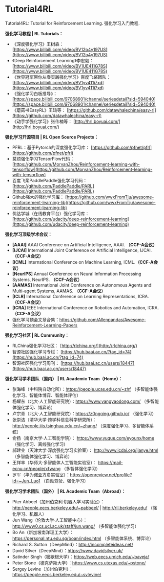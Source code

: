 # Tutorial4RL
Tutorial4RL: Tutorial for Reinforcement Learning. 强化学习入门教程.



**强化学习教程 | RL Tutorials：**

- 《深度强化学习》王树森： [https://www.bilibili.com/video/BV12o4y197US](https://www.bilibili.com/video/BV12o4y197US)
- 《Deep Reinforcement Learning》李宏毅： [https://www.bilibili.com/video/BV1UE411G78S](https://www.bilibili.com/video/BV1UE411G78S)
- 《世界冠军带你从零实践强化学习》百度飞桨团队： [https://www.bilibili.com/video/BV1yv411i7xd](https://www.bilibili.com/video/BV1yv411i7xd)
- 《强化学习白板推导》：[https://space.bilibili.com/97068901/channel/seriesdetail?sid=594040](https://space.bilibili.com/97068901/channel/seriesdetail?sid=594040)
- 《蘑菇书EasyRL》王琦等： [https://github.com/datawhalechina/easy-rl](https://github.com/datawhalechina/easy-rl)
- 《动手学强化学习》张伟楠等： [http://hrl.boyuai.com/](http://hrl.boyuai.com/)



**强化学习开源项目 | RL Open Source Projects：**

- PFRL：基于Pytorch的深度强化学习库： [https://github.com/pfnet/pfrl](https://github.com/pfnet/pfrl)
- 莫烦强化学习TensorFlow代码： [https://github.com/MorvanZhou/Reinforcement-learning-with-tensorflow](https://github.com/MorvanZhou/Reinforcement-learning-with-tensorflow)
- 百度飞桨PaddlePaddle强化学习代码： [https://github.com/PaddlePaddle/PARL](https://github.com/PaddlePaddle/PARL)
- Github强大的强化学习库： [https://github.com/wwxFromTju/awesome-reinforcement-learning-lib](https://github.com/wwxFromTju/awesome-reinforcement-learning-lib)
- 优达学城（在线教育平台）强化学习库： [https://github.com/udacity/deep-reinforcement-learning](https://github.com/udacity/deep-reinforcement-learning)



**强化学习顶级学术会议：**

- **[AAAI]** AAAI Conference on Artificial Intelligence, AAAI. **（CCF-A会议）**
- **[IJCAI]** International Joint Conference on Artificial Intelligence, IJCAI. **（CCF-A会议）**
- **[ICML]** International Conference on Machine Learning, ICML.**（CCF-A会议）**
- **[NeurIPS]** Annual Conference on Neural Information Processing Systems, NeurIPS. **（CCF-A会议）**
- **[AAMAS]** International Joint Conference on Autonomous Agents and Multi-agent Systems, AAMAS. **（CCF-A会议）**
- **[ICLR]** International Conference on Learning Representations, ICRA. **（CCF-A会议）**
- **[ICRA]** IEEE International Conference on Robotics and Automation, ICRA. **（CCF-A会议）**
- 强化学习顶会文章合集：https://github.com/Allenpandas/Awesome-Reinforcement-Learning-Papers


**强化学习社区 | RL Community：**

- RLChina强化学习社区： [http://rlchina.org/](http://rlchina.org/)
- 智源社区强化学习专栏： [https://hub.baai.ac.cn/?tag_id=74](https://hub.baai.ac.cn/?tag_id=74)
- 智源社区强化学习周刊： [https://hub.baai.ac.cn/users/18447](https://hub.baai.ac.cn/users/18447)





**强化学习学术团队（国内） | RL Academic Team（Home）：**

- 张海峰（中科院自动化所）：https://people.ucas.edu.cn/~zhf （多智能体强化学习、智能体博弈、智能体评估）
- 杨耀东（北大·人工智能研究院）：https://www.yangyaodong.com/ （多智能体强化学习、博弈论）
- 卢宗青（北大·人工智能研究院）：https://z0ngqing.github.io/ （强化学习）
- 张崇洁（清华大学·跨学科信息科学研究所）：http://people.iiis.tsinghua.edu.cn/~zhang/ （深度强化学习、多智能体系统）
- 俞扬（南京大学·人工智能学院）： https://www.yuque.com/eyounx/home （强化学习、离线强化学习）
- 郝建业（天津大学·深度强化学习实验室）： http://www.icdai.org/jianye.html （多智能体强化学习、博弈论）
- 王祥丰（华师大·多智能体人工智能实验室）： https://mail-ecnu.cn/people/xfwang （多智体强化学习）
- 罗军（华为诺亚方舟实验室）：https://openreview.net/profile?id=~Jun_Luo1 （自动驾驶、强化学习）



**强化学习学术团队（国外） | RL Academic Team（Abroad）：**

- Piter Abbeel（加州伯克利·机器人学习实验室）：http://people.eecs.berkeley.edu/~pabbeel/ | http://rll.berkeley.edu/ （强化学习、机器人）
- Jun Wang（伦敦大学·人工智能中心）：http://www0.cs.ucl.ac.uk/staff/jun.wang/ （多智能体强化学习）
- Bo An（新加坡南洋理工大学）：https://personal.ntu.edu.sg/boan/index.html （多智能体系统、博弈论）
- Richard S. Sutton（DeepMind）：http://incompleteideas.net/ 
- David Silver（DeepMind）：https://www.davidsilver.uk/
- Satinder Singh（密歇根大学）：https://web.eecs.umich.edu/~baveja/
- Peter Stone（德克萨斯大学）：https://www.cs.utexas.edu/~pstone/
- Sergey Levine（加州伯克利）：https://people.eecs.berkeley.edu/~svlevine/


